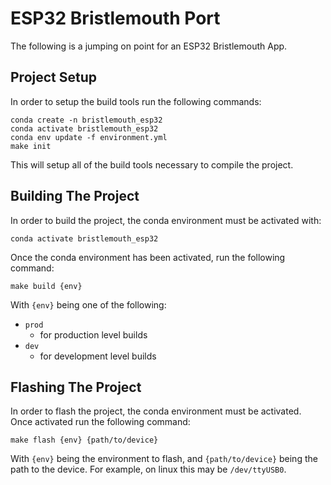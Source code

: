 # ESP32 Bristlemouth Port

The following is a jumping on point for an ESP32 Bristlemouth App.

## Project Setup

In order to setup the build tools run the following commands:

```
conda create -n bristlemouth_esp32
conda activate bristlemouth_esp32
conda env update -f environment.yml
make init
```

This will setup all of the build tools necessary to compile the project.

## Building The Project

In order to build the project,
the conda environment must be activated with:

```
conda activate bristlemouth_esp32
```

Once the conda environment has been activated,
run the following command:

```
make build {env}
```

With `{env}` being one of the following:

- `prod`
    - for production level builds
- `dev`
    - for development level builds

## Flashing The Project

In order to flash the project,
the conda environment must be activated.
Once activated run the following command:

```
make flash {env} {path/to/device}
```

With `{env}` being the environment to flash,
and `{path/to/device}` being the path to the device.
For example,
on linux this may be `/dev/ttyUSB0`.
